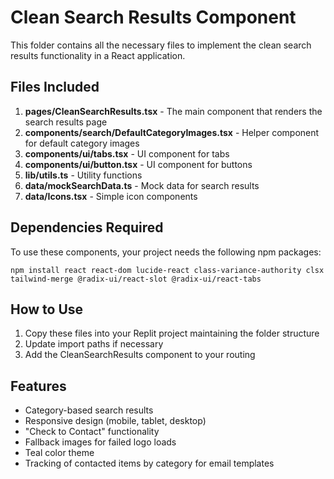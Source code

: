 
# Clean Search Results Component

This folder contains all the necessary files to implement the clean search results functionality in a React application.

## Files Included

1. **pages/CleanSearchResults.tsx** - The main component that renders the search results page
2. **components/search/DefaultCategoryImages.tsx** - Helper component for default category images
3. **components/ui/tabs.tsx** - UI component for tabs
4. **components/ui/button.tsx** - UI component for buttons
5. **lib/utils.ts** - Utility functions
6. **data/mockSearchData.ts** - Mock data for search results
7. **data/Icons.tsx** - Simple icon components

## Dependencies Required

To use these components, your project needs the following npm packages:

```
npm install react react-dom lucide-react class-variance-authority clsx tailwind-merge @radix-ui/react-slot @radix-ui/react-tabs
```

## How to Use

1. Copy these files into your Replit project maintaining the folder structure
2. Update import paths if necessary
3. Add the CleanSearchResults component to your routing

## Features

- Category-based search results
- Responsive design (mobile, tablet, desktop)
- "Check to Contact" functionality
- Fallback images for failed logo loads
- Teal color theme
- Tracking of contacted items by category for email templates
